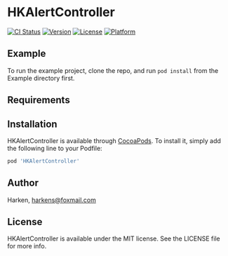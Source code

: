# HKAlertController

[![CI Status](https://img.shields.io/travis/haikun.xiu/HKAlertController.svg?style=flat)](https://travis-ci.org/haikun.xiu/HKAlertController)
[![Version](https://img.shields.io/cocoapods/v/HKAlertController.svg?style=flat)](https://cocoapods.org/pods/HKAlertController)
[![License](https://img.shields.io/cocoapods/l/HKAlertController.svg?style=flat)](https://cocoapods.org/pods/HKAlertController)
[![Platform](https://img.shields.io/cocoapods/p/HKAlertController.svg?style=flat)](https://cocoapods.org/pods/HKAlertController)

## Example

To run the example project, clone the repo, and run `pod install` from the Example directory first.

## Requirements

## Installation

HKAlertController is available through [CocoaPods](https://cocoapods.org). To install
it, simply add the following line to your Podfile:

```ruby
pod 'HKAlertController'
```

## Author

Harken, harkens@foxmail.com

## License

HKAlertController is available under the MIT license. See the LICENSE file for more info.

